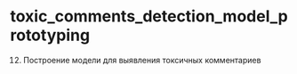 # toxic_comments_detection_model_prototyping
012. Построение модели для выявления токсичных комментариев
